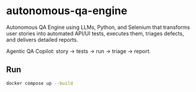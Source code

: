 # autonomous-qa-engine
Autonomous QA Engine using LLMs, Python, and Selenium that transforms user stories into automated API/UI tests, executes them, triages defects, and delivers detailed reports.

Agentic QA Copilot: story → tests → run → triage → report.
## Run
```bash
docker compose up --build